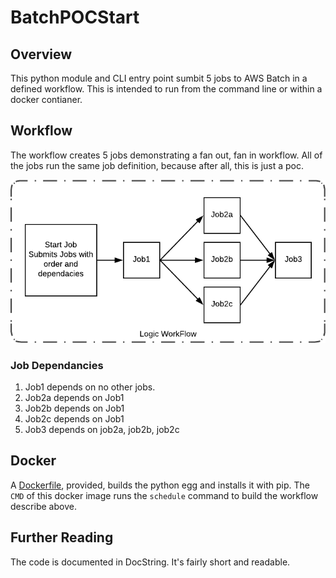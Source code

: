 # BatchPOCStart
## Overview
This python module and CLI entry point sumbit 5 jobs to AWS Batch in a defined workflow. This is intended to run from the command line or within a docker contianer.

## Workflow
The workflow creates 5 jobs demonstrating a fan out, fan in workflow. All of the jobs run the same job definition, because after all, this is just a poc. 

![WorkFlow Diagram](./Batch-POC-Workflow.png)

### Job Dependancies
1. Job1 depends on no other jobs.
2. Job2a depends on Job1
3. Job2b depends on Job1
4. Job2c depends on Job1
5. Job3 depends on job2a, job2b, job2c

## Docker
A [Dockerfile](./Dockerfile), provided, builds the python egg and installs it with pip. The `CMD` of this docker image runs the `schedule` command to build the workflow describe above. 


## Further Reading
The code is documented in DocString. It's fairly short and readable.
